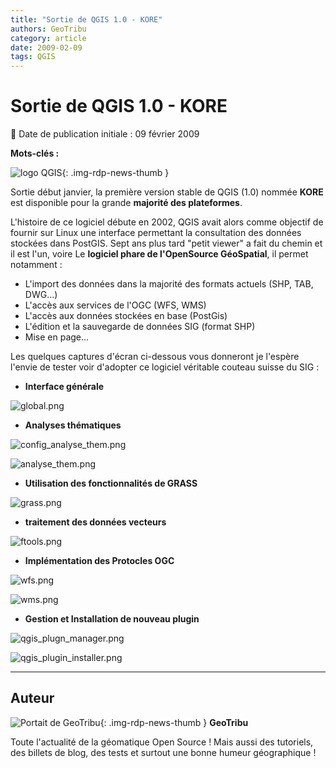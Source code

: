 ```yaml
---
title: "Sortie de QGIS 1.0 - KORE"
authors: GeoTribu
category: article
date: 2009-02-09
tags: QGIS
---
```


# Sortie de QGIS 1.0 - KORE

:calendar: Date de publication initiale : 09 février 2009

**Mots-clés :**

![logo QGIS](https://cdn.geotribu.fr/img/logos-icones/logiciels_librairies/qgis.png){: .img-rdp-news-thumb }

Sortie début janvier, la première version stable de QGIS (1.0) nommée **KORE** est disponible pour la grande **majorité des plateformes**.

L'histoire de ce logiciel débute en 2002, QGIS avait alors comme objectif de fournir sur Linux une interface permettant la consultation des données stockées dans PostGIS. Sept ans plus tard "petit viewer" a fait du chemin et il est l'un, voire Le **logiciel phare de l'OpenSource GéoSpatial**, il permet notamment :

* L'import des données dans la majorité des formats actuels (SHP, TAB, DWG...)
* L'accès aux services de l'OGC (WFS, WMS)
* L'accès aux données stockées en base (PostGis)
* L'édition et la sauvegarde de données SIG (format SHP)
* Mise en page...

Les quelques captures d'écran ci-dessous vous donneront je l'espère l'envie de tester voir d'adopter ce logiciel véritable couteau suisse du SIG :

* **Interface générale**

![global.png](https://cdn.geotribu.fr/img/articles-blog-rdp/capture-ecran/qgis/qgis_kore_global.webp)

* **Analyses thématiques**

![config_analyse_them.png](https://cdn.geotribu.fr/img/articles-blog-rdp/capture-ecran/qgis/config_analyse_them.png)  

![analyse_them.png](https://cdn.geotribu.fr/img/articles-blog-rdp/capture-ecran/qgis/qgis_kore_analyse_thematique.png)

* **Utilisation des fonctionnalités de GRASS**

![grass.png](https://cdn.geotribu.fr/img/articles-blog-rdp/capture-ecran/qgis/grass.png)

* **traitement des données vecteurs**

![ftools.png](https://cdn.geotribu.fr/img/articles-blog-rdp/capture-ecran/qgis/ftools.png)

* **Implémentation des Protocles OGC**

![wfs.png](https://cdn.geotribu.fr/img/articles-blog-rdp/capture-ecran/qgis/wfs.png)  

![wms.png](https://cdn.geotribu.fr/img/articles-blog-rdp/capture-ecran/qgis/wms.png)

* **Gestion et Installation de nouveau plugin**

![qgis_plugn_manager.png](https://cdn.geotribu.fr/img/articles-blog-rdp/capture-ecran/qgis/qgis_plugn_manager.png)  

![qgis_plugin_installer.png](https://cdn.geotribu.fr/img/articles-blog-rdp/capture-ecran/qgis/qgis_plugin_installer.png)

----

## Auteur

![Portait de GeoTribu](https://cdn.geotribu.fr/img/internal/charte/geotribu_logo_64x64.png){: .img-rdp-news-thumb }
**GeoTribu**

Toute l'actualité de la géomatique Open Source ! Mais aussi des tutoriels, des billets de blog, des tests et surtout une bonne humeur géographique !
